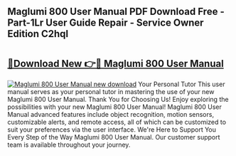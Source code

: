 ## Maglumi 800 User Manual PDF Download Free - Part-1Lr User Guide Repair - Service Owner Edition C2hqI

# <h2><a href="http://cf10683.oget.top/?id=Maglumi+800+User+Manual">🔗Download New 👉🔴 Maglumi 800 User Manual</a></h2>

[![Maglumi 800 User Manual new download](https://i.imgur.com/5g1atiW.png)](http://cf10683.oget.top/?id=Maglumi+800+User+Manual)
Your Personal Tutor This user manual serves as your personal tutor in mastering the use of your new Maglumi 800 User Manual. Thank You for Choosing Us! Enjoy exploring the possibilities with your new Maglumi 800 User Manual! Maglumi 800 User Manual advanced features include object recognition, motion sensors, customizable alerts, and remote access, all of which can be customized to suit your preferences via the user interface. We're Here to Support You Every Step of the Way Maglumi 800 User Manual. Our customer support team is available throughout your journey.
